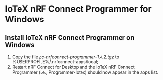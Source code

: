 # IoTeX nRF Connect Programmer for Windows

## Install IoTeX nRF Connect Programmer on Windows

1. Copy the file *pc-nrfconnect-programmer-1.4.2.tgz* to %USERPROFILE%/.nrfconnect-apps/local;
2. Restart nRF Connect for Desktop and the IoTeX nRF Connect Programmer (i.e., Programmer-Iotex) should now appear in the apps list.
